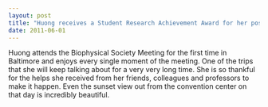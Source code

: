 ```yaml
---
layout: post
title: "Huong receives a Student Research Achievement Award for her poster at the 59th Annual Meeting of the Biophysical Society."
date: 2011-06-01
---
```

Huong attends the Biophysical Society Meeting for the first time in Baltimore and enjoys every single moment of the meeting. One of the trips that she will keep talking about for a very very long time. She is so thankful for the helps she received from her friends, colleagues and professors to make it happen. Even the sunset view out from the convention center on that day is incredibly beautiful.
